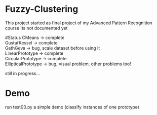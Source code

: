# Fuzzy-Clustering

This project started as final project of my Advanced Pattern Recognition course
Its not documented yet

#Status
CMeans -> complete<br />
GustafKessel -> complete<br />
GathGeva -> bug, scale dataset before using it<br />
LinearPrototype -> complete<br />
CircularPrototype -> complete<br />
EllipticalPrototype -> bug, visual problem, other problems too!<br />

still in progress...<br />

# Demo
run test00.py a simple demo (classify instances of one prototype)

